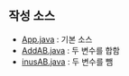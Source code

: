 ## 작성 소스
- [App.java](https://github.com/BoGyeong1/study_javas/blob/master/src/App.java) : 기본 소스
- [AddAB.java](https://github.com/BoGyeong1/study_javas/blob/master/src/AddAB.java)  : 두 변수를 합함
- [inusAB.java](https://github.com/BoGyeong1/study_javas/blob/master/src/MinusAB.java) : 두 변수를 뺌
